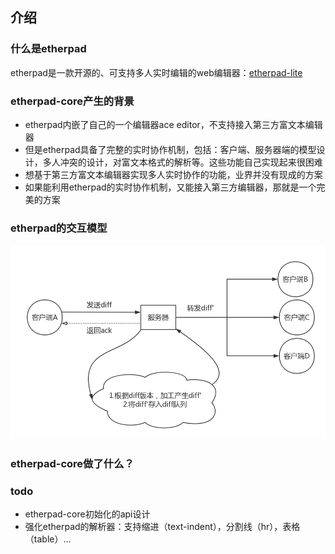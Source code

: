 ## 介绍

### 什么是etherpad

etherpad是一款开源的、可支持多人实时编辑的web编辑器：[etherpad-lite](https://github.com/ether/etherpad-lite)

### etherpad-core产生的背景

- etherpad内嵌了自己的一个编辑器ace editor，不支持接入第三方富文本编辑器
- 但是etherpad具备了完整的实时协作机制，包括：客户端、服务器端的模型设计，多人冲突的设计，对富文本格式的解析等。这些功能自己实现起来很困难
- 想基于第三方富文本编辑器实现多人实时协作的功能，业界并没有现成的方案
- 如果能利用etherpad的实时协作机制，又能接入第三方编辑器，那就是一个完美的方案

### etherpad的交互模型
![etherpad的交互模型](https://raw.githubusercontent.com/powcoding/etherpad-core/master/doc/img/etherpad-model.png)
### etherpad-core做了什么？

### todo

- etherpad-core初始化的api设计
- 强化etherpad的解析器：支持缩进（text-indent），分割线（hr），表格（table）...
